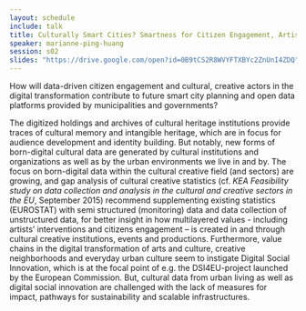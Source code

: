```yaml
---
layout: schedule
include: talk
title: Culturally Smart Cities? Smartness for Citizen Engagement, Artistic Intervention, Audience Development
speaker: marianne-ping-huang
session: s02
slides: "https://drive.google.com/open?id=0B9tCS2R8WVYFTXBYc2ZnUnI4ZDQ"
---
```


How will data-driven citizen engagement and cultural, creative actors in the
digital transformation contribute to future smart city planning and open data
platforms provided by municipalities and governments?

The digitized holdings and archives of cultural heritage institutions provide
traces of cultural memory and intangible heritage, which are in focus for
audience development and identity building. But notably, new forms of
born-digital cultural data are generated by cultural institutions and
organizations as well as by the urban environments we live in and by. The focus
on born-digital data within the cultural creative field (and sectors) are
growing, and gap analysis of cultural creative statistics (cf. *KEA Feasibility
study on data collection and analysis in the cultural and creative sectors in
the EU*, September 2015) recommend supplementing existing statistics (EUROSTAT)
with semi structured (monitoring) data and data collection of unstructured data,
for better insight in how multilayered values - including artists’ interventions
and citizens engagement – is created in and through cultural creative
institutions, events and productions. Furthermore, value chains in the digital
transformation of arts and culture, creative neighborhoods and everyday urban
culture seem to instigate Digital Social Innovation, which is at the focal point
of e.g. the DSI4EU-project launched by the European Commission. But, cultural
data from urban living as well as digital social innovation are challenged with
the lack of measures for impact, pathways for sustainability and scalable
infrastructures.
